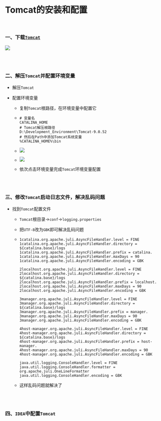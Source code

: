 # Tomcat的安装和配置

<br>

### 一、下载[`Tomcat`](https://tomcat.apache.org/download-90.cgi)

![](C:\Users\大山\Desktop\DS_Installation\Images\Tomcat-Images\2021-09-19_170056.png)

<br>

<br>

### 二、解压`Tomcat`并配置环境变量

- 解压`Tomcat`

- 配置环境变量

  - 复制`Tomcat`根路径，在环境变量中配置它

  - ```shell
    # 变量名
    CATALINA_HOME
    # Tomcat解压根路径
    D:\Development_Environment\Tomcat-9.0.52
    # 然后在Path中添加Tomcat系统变量
    %CATALINA_HOME%\bin
    ```

  - ![](C:\Users\大山\Desktop\DS_Installation\Images\Tomcat-Images\2021-09-19_170703.png)

  - ![](C:\Users\大山\Desktop\DS_Installation\Images\Tomcat-Images\2021-09-19_171301.png)

  - 依次点击环境变量完成`Tomcat`环境变量配置

<br>

<br>

### 三、修改`Tomcat`启动日志文件，解决乱码问题

- 找到`Tomcat`配置文件

  - `Tomcat`根目录→`conf`→`logging.properties`

  - 把`UTF-8`改为`GBK`即可解决乱码问题

  - ```shell
    1catalina.org.apache.juli.AsyncFileHandler.level = FINE
    1catalina.org.apache.juli.AsyncFileHandler.directory = ${catalina.base}/logs
    1catalina.org.apache.juli.AsyncFileHandler.prefix = catalina.
    1catalina.org.apache.juli.AsyncFileHandler.maxDays = 90
    1catalina.org.apache.juli.AsyncFileHandler.encoding = GBK
    
    2localhost.org.apache.juli.AsyncFileHandler.level = FINE
    2localhost.org.apache.juli.AsyncFileHandler.directory = ${catalina.base}/logs
    2localhost.org.apache.juli.AsyncFileHandler.prefix = localhost.
    2localhost.org.apache.juli.AsyncFileHandler.maxDays = 90
    2localhost.org.apache.juli.AsyncFileHandler.encoding = GBK
    
    3manager.org.apache.juli.AsyncFileHandler.level = FINE
    3manager.org.apache.juli.AsyncFileHandler.directory = ${catalina.base}/logs
    3manager.org.apache.juli.AsyncFileHandler.prefix = manager.
    3manager.org.apache.juli.AsyncFileHandler.maxDays = 90
    3manager.org.apache.juli.AsyncFileHandler.encoding = GBK
    
    4host-manager.org.apache.juli.AsyncFileHandler.level = FINE
    4host-manager.org.apache.juli.AsyncFileHandler.directory = ${catalina.base}/logs
    4host-manager.org.apache.juli.AsyncFileHandler.prefix = host-manager.
    4host-manager.org.apache.juli.AsyncFileHandler.maxDays = 90
    4host-manager.org.apache.juli.AsyncFileHandler.encoding = GBK
    
    java.util.logging.ConsoleHandler.level = FINE
    java.util.logging.ConsoleHandler.formatter = org.apache.juli.OneLineFormatter
    java.util.logging.ConsoleHandler.encoding = GBK
    ```

  - 这样乱码问题就解决了

<br>

<br>

### 四、`IDEA`中配置`Tomcat`

